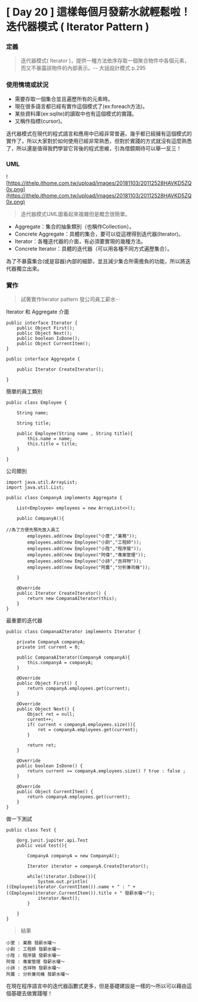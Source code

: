 # [ Day 20 ] 這樣每個月發薪水就輕鬆啦！迭代器模式 ( Iterator Pattern )

### **定義**

> 迭代器模式( Iterator )，提供一種方法依序存取一個聚合物件中各個元素，而又不暴露該物件的內部表示。-- 大話設計模式 p.295
> 

### **使用情境或狀況**

- 需要存取一個集合並且遍歷所有的元素時。
- 現在很多語言都已經有實作這個模式了(ex:foreach方法)。
- 某些資料庫(ex:sqlite)的讀取中也有這個模式的實踐。
- 又稱作指標(cursor)。

迭代器模式在現代的程式語言和應用中已經非常普遍，幾乎都已經擁有這個模式的實作了，所以大家對於如何使用已經非常熟悉，但對於實踐的方式就沒有這麼熟悉了，所以還是值得我們學習它背後的程式思維，引為借鏡期待可以舉一反三！

### **UML**

![https://ithelp.ithome.com.tw/upload/images/20181103/20112528HAVKD5ZQ0x.png](https://ithelp.ithome.com.tw/upload/images/20181103/20112528HAVKD5ZQ0x.png)

> 迭代器模式UML圖看起來複雜但是概念很簡單。
> 
- Aggregate：集合的抽象類別（也稱作Collection）。
- Concrete Aggregate：具體的集合，要可以從這裡得到迭代器(Iterator)。
- Iterator：各種迭代器的介面，有必須要實現的幾種方法。
- Concrete Iterator：具體的迭代器（可以用各種不同方式遍歷集合）。

為了不暴露集合(或是容器)內部的細節，並且減少集合所需擔負的功能，所以將迭代器獨立出來。

### **實作**

> 試著實作Iterator pattern 發公司員工薪水···
> 

Iterator 和 Aggregate 介面

```
public interface Iterator {
    public Object First();
    public Object Next();
    public boolean IsDone();
    public Object CurrentItem();
}

public interface Aggregate {

    public Iterator CreateIterator();

}

```

簡單的員工類別

```
public class Employee {

    String name;

    String title;

    public Employee(String name , String title){
        this.name = name;
        this.title = title;
    }

}

```

公司類別

```
import java.util.ArrayList;
import java.util.List;

public class CompanyA implements Aggregate {

    List<Employee> employees = new ArrayList<>();

    public CompanyA(){

//為了方便先預先放入員工
        employees.add(new Employee("小萱","業務"));
        employees.add(new Employee("小尉","工程師"));
        employees.add(new Employee("小陞","程序猿"));
        employees.add(new Employee("阿偉","專案管理"));
        employees.add(new Employee("小詩","吉祥物"));
        employees.add(new Employee("阿農","分析兼司機"));

    }

    @Override
    public Iterator CreateIterator() {
        return new CompanaAIterator(this);
    }
}

```

最重要的迭代器

```
public class CompanaAIterator implements Iterator {

    private CompanyA companyA;
    private int current = 0;

    public CompanaAIterator(CompanyA companyA){
        this.companyA = companyA;
    }

    @Override
    public Object First() {
        return companyA.employees.get(current);
    }

    @Override
    public Object Next() {
        Object ret = null;
        current++;
        if( current < companyA.employees.size()){
            ret = companyA.employees.get(current);
        }

        return ret;
    }

    @Override
    public boolean IsDone() {
        return current >= companyA.employees.size() ? true : false ;
    }

    @Override
    public Object CurrentItem() {
        return companyA.employees.get(current);
    }
}

```

做一下測試

```
public class Test {

    @org.junit.jupiter.api.Test
    public void test(){

        CompanyA companyA = new CompanyA();

        Iterator iterator = companyA.CreateIterator();

        while(!iterator.IsDone()){
            System.out.println( ((Employee)iterator.CurrentItem()).name + " : " +  ((Employee)iterator.CurrentItem()).title + " 發薪水囉～");
            iterator.Next();
        }

    }
}

```

> 結果
> 

```
小萱 : 業務 發薪水囉～
小尉 : 工程師 發薪水囉～
小陞 : 程序猿 發薪水囉～
阿偉 : 專案管理 發薪水囉～
小詩 : 吉祥物 發薪水囉～
阿農 : 分析兼司機 發薪水囉～

```

在現在程序語言中的迭代器函數式更多，但是基礎建設是一樣的～所以可以藉由這個基礎去做實踐喔！